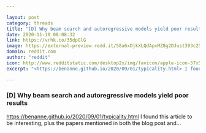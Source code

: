 ```yaml
---

layout: post
category: threads
title: "[D] Why beam search and autoregressive models yield poor results"
date: 2020-11-10 08:08:32
link: https://vrhk.co/35dpGlG
image: https://external-preview.redd.it/S8a6xDjkXLQdApxMZ8g2DJust393c2S5MHohKNQxCI0.jpg?width=200&height=104.712041885&auto=webp&crop=200:104.712041885,smart&s=c0c6c21ed9cbe2be8c708abf06ac3296b6a2375a
domain: reddit.com
author: "reddit"
icon: http://www.redditstatic.com/desktop2x/img/favicon/apple-icon-57x57.png
excerpt: "<https://benanne.github.io/2020/09/01/typicality.html> I found this article to be interesting, plus the papers mentioned in both the blog post and..."

---
```


### [D] Why beam search and autoregressive models yield poor results

<https://benanne.github.io/2020/09/01/typicality.html> I found this article to be interesting, plus the papers mentioned in both the blog post and...
